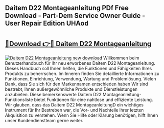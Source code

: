 ## Daitem D22 Montageanleitung PDf Free Download - Part-Dem Service Owner Guide - User Repair Edition UHAod

# <h2><a href="http://df6xyq.blite.top/?on=Daitem+D22+Montageanleitung">🔗Download 👉🔴 Daitem D22 Montageanleitung</a></h2>

[![Daitem D22 Montageanleitung new download](https://i.imgur.com/lujVjoI.png)](http://df6xyq.blite.top/?on=Daitem+D22+Montageanleitung)
Willkommen beim Benutzerhandbuch für Ihr neu erworbenes Daitem D22 Montageanleitung. Dieses Handbuch soll Ihnen helfen, die Funktionen und Fähigkeiten Ihres Produkts zu beherrschen. Im Inneren finden Sie detaillierte Informationen zu Funktionen, Einrichtung, Verwendung, Wartung und Problemlösung. Vielen Dank, dass Sie sich für den Markennamen entschieden haben Wir sind bestrebt, Ihnen außergewöhnliche Produkte und Dienstleistungen anzubieten. Diese bemerkenswerte Daitem D22 Montageanleitung-Funktionsliste bietet Funktionen für eine nahtlose und effiziente Leistung. Wir glauben, dass das Daitem D22 MontageanleitungD ein wichtiges Instrument für Ihr Bestreben war, die Vor- und Nachteile Ihrer letzten Akquisition zu verstehen. Wenn Sie Hilfe oder Klärung benötigen, hilft Ihnen unser Kundendienstteam gerne weiter.
